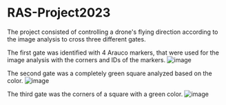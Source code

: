 # RAS-Project2023

The project consisted of controlling a drone's flying direction according to the image analysis to cross three different gates.

The first gate was identified with 4 Arauco markers, that were used for the image analysis with the corners and IDs of the markers.
![image](https://github.com/silvanalopezcuellar/RAS-Project2023/assets/68399393/be00ebc8-53d0-4cd7-84e1-d29b91e63cd2)

The second gate was a completely green square analyzed based on the color.
![image](https://github.com/silvanalopezcuellar/RAS-Project2023/assets/68399393/d1f9986f-5f05-45c8-86ad-45bc9d246cfc)

The third gate was the corners of a square with a green color.
![image](https://github.com/silvanalopezcuellar/RAS-Project2023/assets/68399393/c8298f46-2a5a-40da-ae1a-837ecad59261)

